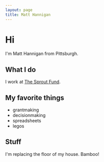 ```yaml
---
layout: page
title: Matt Hannigan
---
```

# Hi
I'm Matt Hannigan from Pittsburgh.

## What I do
I work at [The Sprout Fund](http://www.sproutfund.org).

## My favorite things
- grantmaking
- decisionmaking
- spreadsheets
- legos

## Stuff
I'm replacing the floor of my house. Bamboo!
